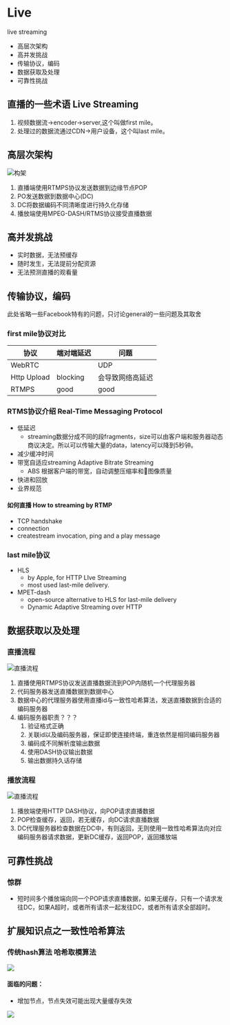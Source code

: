 # Live

live streaming
* 高层次架构
* 高并发挑战
* 传输协议，编码
* 数据获取及处理
* 可靠性挑战


## 直播的一些术语 Live Streaming
1. 视频数据流->encoder->server,这个叫做first mile。
1. 处理过的数据流通过CDN->用户设备，这个叫last mile。

## 高层次架构

![构架](./graphs/facebookLiveArchitecture.drawio.svg)

1. 直播端使用RTMPS协议发送数据到边缘节点POP
1. PO发送数据到数据中心(DC)
1. DC将数据编码不同清晰度进行持久化存储
1. 播放端使用MPEG-DASH/RTMS协议接受直播数据

## 高并发挑战
* 实时数据，无法预缓存
* 随时发生，无法提前分配资源
* 无法预测直播的观看量

## 传输协议，编码

此处省略一些Facebook特有的问题，只讨论general的一些问题及其取舍

### first mile协议对比
| 协议 | 端对端延迟 | 问题 |
|------|---------|-----|
| WebRTC|       | UDP|
| Http Upload|  blocking | 会导致网络高延迟 |
| RTMPS| good | good |

### RTMS协议介绍 Real-Time Messaging Protocol
* 低延迟
    * streaming数据分成不同的段fragments，size可以由客户端和服务器动态商议决定。所以可以传输大量的data，latency可以降到5秒钟。
* 减少缓冲时间
* 带宽自适应streaming Adaptive Bitrate Streaming
    * ABS 根据客户端的带宽，自动调整压缩率和图像质量
* 快进和回放    
* 业界规范

#### 如何直播 How to streaming by RTMP
* TCP handshake
* connection
* createstream invocation, ping and a play message


### last mile协议
* HLS
    * by Apple, for HTTP LIve Streaming
    * most used last-mile delivery.
* MPET-dash
    * open-source alternative to HLS for last-mile delivery
    * Dynamic Adaptive Streaming over HTTP


## 数据获取以及处理    
### 直播流程
![直播流程](./graphs/facebookStreaming.drawio.svg)

1. 直播使用RTMPS协议发送直播数据流到POP内随机一个代理服务器
2. 代码服务器发送直播数据到数据中心
3. 数据中心的代理服务器使用直播id与一致性哈希算法，发送直播数据到合适的编码服务器
4. 编码服务器职责？？？
    1. 验证格式正确
    2. 关联id以及编码服务器，保证即使连接终端，重连依然是相同编码服务器
    3. 编码成不同解析度输出数据
    4. 使用DASH协议输出数据
    5. 输出数据持久话存储

### 播放流程
![直播流程](./graphs/facebookWatching.drawio.svg)

1. 播放端使用HTTP DASH协议，向POP请求直播数据
2. POP检查缓存，返回，若无缓存，向DC请求直播数据
3. DC代理服务器检查数据在DC中，有则返回，无则使用一致性哈希算法向对应编码服务器请求数据，更新DC缓存，返回POP，返回播放端


## 可靠性挑战
### 惊群
* 短时间多个播放端向同一个POP请求直播数据，如果无缓存，只有一个请求发往DC，如果A超时，或者所有请求一起发往DC，或者所有请求全部超时。


## 扩展知识点之一致性哈希算法
### 传统hash算法 哈希取模算法

![](./graphs/HashingModule.drawio.svg)

#### 面临的问题：
* 增加节点，节点失效可能出现大量缓存失效


![](./graphs/ConsistentHashing.drawio.svg)


